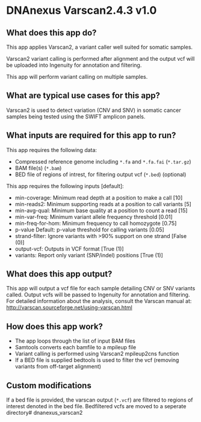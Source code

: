 # DNAnexus Varscan2.4.3 v1.0

## What does this app do?

This app applies Varscan2, a variant caller well suited for somatic samples.

Varscan2 variant calling is performed after alignment and the output vcf will be uploaded into Ingenuity for annotation and filtering.

This app will perform variant calling on multiple samples. 


## What are typical use cases for this app?

Varscan2 is used to detect variation (CNV and SNV) in somatic cancer samples being tested using the SWIFT amplicon panels. 


## What inputs are required for this app to run?

This app requires the following data:

- Compressed reference genome including `*.fa` and `*.fa.fai` (`*.tar.gz`)
- BAM file(s) (`*.bam`)
- BED file of regions of intrest, for filtering output vcf (`*.bed`) (optional)

This app requires the following inputs [default]:

-	min-coverage:	Minimum read depth at a position to make a call [10]
-	min-reads2:	Minimum supporting reads at a position to call variants [5]
-	min-avg-qual:	Minimum base quality at a position to count a read [15]
-	min-var-freq:	Minimum variant allele frequency threshold [0.01]
-	min-freq-for-hom:	Minimum frequency to call homozygote [0.75]
-	p-value	Default: p-value threshold for calling variants [0.05]
-	strand-filter:	Ignore variants with >90% support on one strand [False (0)]
-	output-vcf:	Outputs in VCF format [True (1)]
-	variants:	Report only variant (SNP/indel) positions [True (1)]


## What does this app output?
This app will output a vcf file for each sample detailing CNV or SNV variants called. Output vcfs will be passed to Ingenuity for annotation and filtering.
For detailed information about the analysis, consult the Varscan manual at:
http://varscan.sourceforge.net/using-varscan.html


## How does this app work?

- The app loops through the list of input BAM files
- Samtools converts each bamfile to a mpileup file 
- Variant calling is performed using Varscan2 mpileup2cns function
- If a BED file is supplied bedtools is used to filter the vcf (removing variants from off-target alignment)


## Custom modifications
If a bed file is provided, the varscan output (`*.vcf`) are filtered to regions of interest denoted in the bed file. Bedfiltered vcfs are moved to a seperate directory# dnanexus_varscan2
